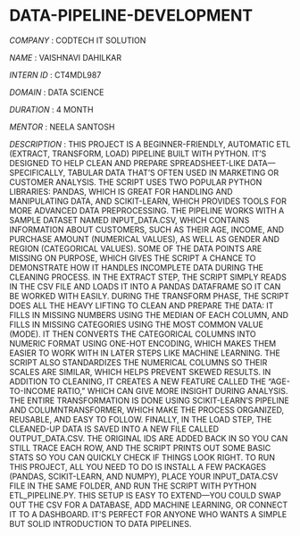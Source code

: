 # DATA-PIPELINE-DEVELOPMENT

*COMPANY* : CODTECH IT SOLUTION

*NAME* : VAISHNAVI DAHILKAR

*INTERN ID* : CT4MDL987

*DOMAIN* : DATA SCIENCE

*DURATION* : 4 MONTH

*MENTOR* : NEELA SANTOSH 

*DESCRIPTION* : THIS PROJECT IS A BEGINNER-FRIENDLY, AUTOMATIC ETL (EXTRACT, TRANSFORM, LOAD) PIPELINE BUILT WITH PYTHON. IT’S DESIGNED TO HELP CLEAN AND PREPARE SPREADSHEET-LIKE DATA—SPECIFICALLY, TABULAR DATA THAT’S OFTEN USED IN MARKETING OR CUSTOMER ANALYSIS. THE SCRIPT USES TWO POPULAR PYTHON LIBRARIES: PANDAS, WHICH IS GREAT FOR HANDLING AND MANIPULATING DATA, AND SCIKIT-LEARN, WHICH PROVIDES TOOLS FOR MORE ADVANCED DATA PREPROCESSING. THE PIPELINE WORKS WITH A SAMPLE DATASET NAMED INPUT_DATA.CSV, WHICH CONTAINS INFORMATION ABOUT CUSTOMERS, SUCH AS THEIR AGE, INCOME, AND PURCHASE AMOUNT (NUMERICAL VALUES), AS WELL AS GENDER AND REGION (CATEGORICAL VALUES). SOME OF THE DATA POINTS ARE MISSING ON PURPOSE, WHICH GIVES THE SCRIPT A CHANCE TO DEMONSTRATE HOW IT HANDLES INCOMPLETE DATA DURING THE CLEANING PROCESS. IN THE EXTRACT STEP, THE SCRIPT SIMPLY READS IN THE CSV FILE AND LOADS IT INTO A PANDAS DATAFRAME SO IT CAN BE WORKED WITH EASILY. DURING THE TRANSFORM PHASE, THE SCRIPT DOES ALL THE HEAVY LIFTING TO CLEAN AND PREPARE THE DATA: IT FILLS IN MISSING NUMBERS USING THE MEDIAN OF EACH COLUMN, AND FILLS IN MISSING CATEGORIES USING THE MOST COMMON VALUE (MODE). IT THEN CONVERTS THE CATEGORICAL COLUMNS INTO NUMERIC FORMAT USING ONE-HOT ENCODING, WHICH MAKES THEM EASIER TO WORK WITH IN LATER STEPS LIKE MACHINE LEARNING. THE SCRIPT ALSO STANDARDIZES THE NUMERICAL COLUMNS SO THEIR SCALES ARE SIMILAR, WHICH HELPS PREVENT SKEWED RESULTS. IN ADDITION TO CLEANING, IT CREATES A NEW FEATURE CALLED THE “AGE-TO-INCOME RATIO,” WHICH CAN GIVE MORE INSIGHT DURING ANALYSIS. THE ENTIRE TRANSFORMATION IS DONE USING SCIKIT-LEARN’S PIPELINE AND COLUMNTRANSFORMER, WHICH MAKE THE PROCESS ORGANIZED, REUSABLE, AND EASY TO FOLLOW. FINALLY, IN THE LOAD STEP, THE CLEANED-UP DATA IS SAVED INTO A NEW FILE CALLED OUTPUT_DATA.CSV. THE ORIGINAL IDS ARE ADDED BACK IN SO YOU CAN STILL TRACE EACH ROW, AND THE SCRIPT PRINTS OUT SOME BASIC STATS SO YOU CAN QUICKLY CHECK IF THINGS LOOK RIGHT. TO RUN THIS PROJECT, ALL YOU NEED TO DO IS INSTALL A FEW PACKAGES (PANDAS, SCIKIT-LEARN, AND NUMPY), PLACE YOUR INPUT_DATA.CSV FILE IN THE SAME FOLDER, AND RUN THE SCRIPT WITH PYTHON ETL_PIPELINE.PY. THIS SETUP IS EASY TO EXTEND—YOU COULD SWAP OUT THE CSV FOR A DATABASE, ADD MACHINE LEARNING, OR CONNECT IT TO A DASHBOARD. IT'S PERFECT FOR ANYONE WHO WANTS A SIMPLE BUT SOLID INTRODUCTION TO DATA PIPELINES.

